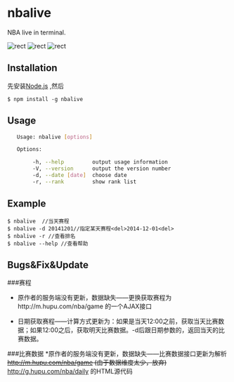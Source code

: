 # nbalive


NBA live in terminal.

![rect](https://github.com/mangix/nbalive/blob/master/img/list.png)
![rect](https://github.com/mangix/nbalive/blob/master/img/live.png)
![rect](https://github.com/mangix/nbalive/blob/master/img/statistic.png)

## Installation

先安装[Node.js](http://nodejs.org/download/) ,然后

	$ npm install -g nbalive
	
## Usage
```bash
   Usage: nbalive [options]

   Options:

        -h, --help         output usage information
        -V, --version      output the version number
        -d, --date [date]  choose date
        -r, --rank         show rank list
```
## Example
	$ nbalive  //当天赛程
	$ nbalive -d 20141201//指定某天赛程<del>2014-12-01<del> 
	$ nbalive -r //查看排名
	$ nbalive --help //查看帮助
	
	
## Bugs&Fix&Update
###赛程
* 原作者的服务端没有更新，数据缺失——更换获取赛程为http://m.hupu.com/nba/game 的一个AJAX接口

* 日期获取赛程——计算方式更新为：如果是当天12:00之前，获取当天比赛数据；如果12:00之后，获取明天比赛数据。-d后跟日期参数的，返回当天的比赛数据。

###比赛数据
*原作者的服务端没有更新，数据缺失——比赛数据接口更新为解析 <del>http://m.hupu.com/nba/game (由于数据维度太少，放弃)</del> http://g.hupu.com/nba/daily 的HTML源代码
